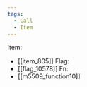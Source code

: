 ```yaml
---
tags:
  - Call
  - Item
---
```

Item:
- [[item_805]]
Flag:
- [[flag_10578]]
Fn:
- [[m5509_function10]]
